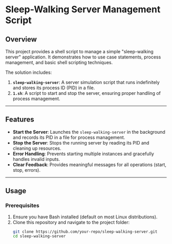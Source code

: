 # Sleep-Walking Server Management Script

## Overview
This project provides a shell script to manage a simple "sleep-walking server" application. It demonstrates how to use case statements, process management, and basic shell scripting techniques.

The solution includes:
1. **`sleep-walking-server`**: A server simulation script that runs indefinitely and stores its process ID (PID) in a file.
2. **`1.sh`**: A script to start and stop the server, ensuring proper handling of process management.

---

## Features
- **Start the Server**: Launches the `sleep-walking-server` in the background and records its PID in a file for process management.
- **Stop the Server**: Stops the running server by reading its PID and cleaning up resources.
- **Error Handling**: Prevents starting multiple instances and gracefully handles invalid inputs.
- **Clear Feedback**: Provides meaningful messages for all operations (start, stop, errors).

---

## Usage

### Prerequisites
1. Ensure you have Bash installed (default on most Linux distributions).
2. Clone this repository and navigate to the project folder:
   ```bash
   git clone https://github.com/your-repo/sleep-walking-server.git
   cd sleep-walking-server
